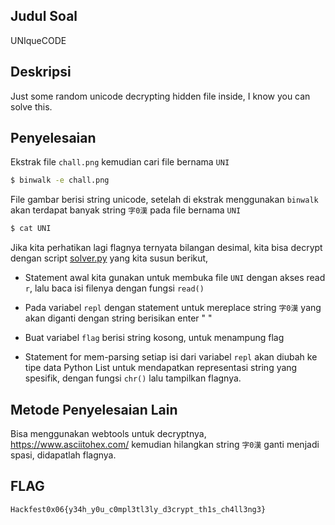 ## Judul Soal
UNIqueCODE


## Deskripsi
Just some random unicode decrypting hidden file inside, I know you can solve this.


## Penyelesaian

Ekstrak file `chall.png` kemudian cari file bernama `UNI`

```bash
$ binwalk -e chall.png
```

File gambar berisi string unicode, setelah di ekstrak menggunakan `binwalk` akan terdapat banyak string `字0漢` pada file bernama `UNI`

```bash
$ cat UNI
```

Jika kita perhatikan lagi flagnya ternyata bilangan desimal, kita bisa decrypt dengan script [solver.py](./solver.py) yang kita susun berikut,

- Statement awal kita gunakan untuk membuka file `UNI` dengan akses read `r`, lalu baca isi filenya dengan fungsi `read()`

- Pada variabel `repl` dengan statement untuk mereplace string `字0漢` yang akan diganti dengan string berisikan enter " "

- Buat variabel `flag` berisi string kosong, untuk menampung flag

- Statement for mem-parsing setiap isi dari variabel `repl` akan diubah ke tipe data Python List untuk mendapatkan representasi string yang spesifik, dengan fungsi `chr()` lalu tampilkan flagnya.


## Metode Penyelesaian Lain

Bisa menggunakan webtools untuk decryptnya, https://www.asciitohex.com/ kemudian hilangkan string `字0漢` ganti menjadi spasi, didapatlah flagnya.


## FLAG
`Hackfest0x06{y34h_y0u_c0mpl3tl3ly_d3crypt_th1s_ch4ll3ng3}`
